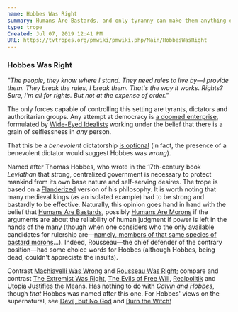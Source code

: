 ```yaml
---
name: Hobbes Was Right
summary: Humans Are Bastards, and only tyranny can make them anything else.
type: trope
Created: Jul 07, 2019 12:41 PM
URL: https://tvtropes.org/pmwiki/pmwiki.php/Main/HobbesWasRight
---
```


### Hobbes Was Right

*"The people, they know where I stand. They need rules to live by—I provide them. They break the rules, I break them. That's the way it works. Rights? Sure, I'm all for rights. But not at the expense of order."*

The only forces capable of controlling this setting are tyrants, dictators and authoritarian groups. Any attempt at democracy is [a doomed enterprise][WkgIb0zN], formulated by [Wide-Eyed Idealists][mbB4J6Zp] working under the belief that there is a grain of selflessness in *any* person.

That this be a *benevolent* dictatorship [is optional][b72W3BPq] (in fact, the presence of a benevolent dictator would suggest Hobbes was *wrong*).

Named after Thomas Hobbes, who wrote in the 17th-century book *Leviathan* that strong, centralized government is necessary to protect mankind from its own base nature and self-serving desires. The trope is based on a [Flanderized][7vm4GDUp] version of his philosophy. It is worth noting that many medieval kings (as an isolated example) had to be strong and bastardly to be effective. Naturally, this opinion goes hand in hand with the belief that [Humans Are Bastards][XGPRcAol], possibly [Humans Are Morons][WEnLJFHb] if the arguments are about the reliability of human judgment if power is left in the hands of the many (though when one considers who the only available candidates for rulership are—[namely, members of that same species of bastard morons][ZwyQ8TdA]…). Indeed, Rousseau—the chief defender of the contrary position—had some choice words for Hobbes (although Hobbes, being dead, couldn't appreciate the insults).

Contrast [Machiavelli Was Wrong][1JA9zHEq] and [Rousseau Was Right][3xLrhf80]; compare and contrast [The Extremist Was Right][PsuWvKwS], [The Evils of Free Will][UQJYyCIq], [Realpolitik][1QRPRXjd] and [Utopia Justifies the Means][HZr1rBiR]. Has nothing to do with *[Calvin and Hobbes][7o7VAa2T]*, though *that* Hobbes was named after this one. For Hobbes' views on the supernatural, see [Devil, but No God][TbBuDFLf] and [Burn the Witch!][63lbJCV0]


<!-- Reference URLs -->
[WkgIb0zN]: https://tvtropes.org/pmwiki/pmwiki.php/Main/DemocracyIsBad 
[mbB4J6Zp]: https://tvtropes.org/pmwiki/pmwiki.php/Main/WideEyedIdealist 
[b72W3BPq]: https://tvtropes.org/pmwiki/pmwiki.php/Main/KnightTemplar 
[7vm4GDUp]: https://tvtropes.org/pmwiki/pmwiki.php/Main/Flanderization 
[XGPRcAol]: https://tvtropes.org/pmwiki/pmwiki.php/Main/HumansAreBastards 
[WEnLJFHb]: https://tvtropes.org/pmwiki/pmwiki.php/Main/HumansAreMorons 
[ZwyQ8TdA]: https://tvtropes.org/pmwiki/pmwiki.php/Main/DontExplainTheJoke 
[1JA9zHEq]: https://tvtropes.org/pmwiki/pmwiki.php/Main/MachiavelliWasWrong 
[3xLrhf80]: https://tvtropes.org/pmwiki/pmwiki.php/Main/RousseauWasRight 
[PsuWvKwS]: https://tvtropes.org/pmwiki/pmwiki.php/Main/TheExtremistWasRight 
[UQJYyCIq]: https://tvtropes.org/pmwiki/pmwiki.php/Main/TheEvilsOfFreeWill 
[1QRPRXjd]: https://tvtropes.org/pmwiki/pmwiki.php/Main/Realpolitik 
[HZr1rBiR]: https://tvtropes.org/pmwiki/pmwiki.php/Main/UtopiaJustifiesTheMeans 
[7o7VAa2T]: https://tvtropes.org/pmwiki/pmwiki.php/ComicStrip/CalvinAndHobbes 
[TbBuDFLf]: https://tvtropes.org/pmwiki/pmwiki.php/Main/DevilButNoGod 
[63lbJCV0]: https://tvtropes.org/pmwiki/pmwiki.php/Main/BurnTheWitch 
